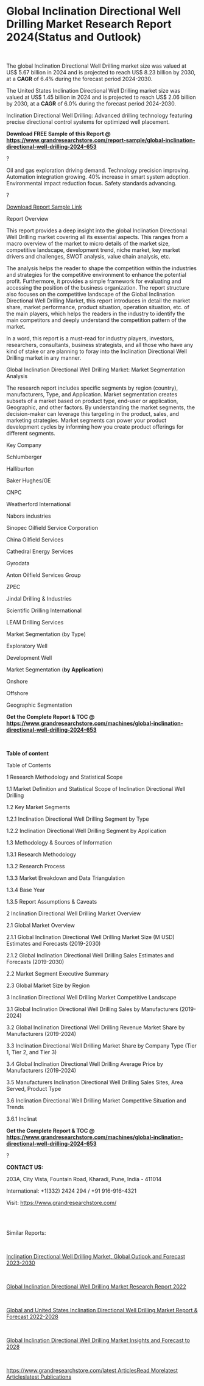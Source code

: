<h1>Global Inclination Directional Well Drilling Market Research Report 2024(Status and Outlook)</h1><br/><p>The global Inclination Directional Well Drilling market size was valued at US$ 5.67 billion in 2024 and is projected to reach US$ 8.23 billion by 2030, at a <strong>CAGR</strong> of 6.4% during the forecast period 2024-2030.</p>
 
 
 
 <p>The United States Inclination Directional Well Drilling market size was valued at US$ 1.45 billion in 2024 and is projected to reach US$ 2.06 billion by 2030, at a <strong>CAGR</strong> of 6.0% during the forecast period 2024-2030.</p>
 
 
 
 <p>Inclination Directional Well Drilling: Advanced drilling technology featuring precise directional control systems for optimized well placement.</p>
 
 
 
 <div><b>Download FREE Sample of this Report @ <a href="https://www.grandresearchstore.com/report-sample/global-inclination-directional-well-drilling-2024-653">https://www.grandresearchstore.com/report-sample/global-inclination-directional-well-drilling-2024-653</a></b></div>
 
 
 
 <p>? </p>
 
 
 
 <p>Oil and gas exploration driving demand. Technology precision improving. Automation integration growing. 40% increase in smart system adoption. Environmental impact reduction focus. Safety standards advancing.</p>
 
 
 
 <p>? </p>
 
 
 
 <p><a href="https://www.grandresearchstore.com/mr-admin/report-sample/global-inclination-directional-well-drilling-2024-653">Download Report Sample Link</a></p>
 
 
 
 <p>Report Overview</p>
 
 
 
 <p>This report provides a deep insight into the global Inclination Directional Well Drilling market covering all its essential aspects. This ranges from a macro overview of the market to micro details of the market size, competitive landscape, development trend, niche market, key market drivers and challenges, SWOT analysis, value chain analysis, etc.</p>
 
 
 
 <p>The analysis helps the reader to shape the competition within the industries and strategies for the competitive environment to enhance the potential profit. Furthermore, it provides a simple framework for evaluating and accessing the position of the business organization. The report structure also focuses on the competitive landscape of the Global Inclination Directional Well Drilling Market, this report introduces in detail the market share, market performance, product situation, operation situation, etc. of the main players, which helps the readers in the industry to identify the main competitors and deeply understand the competition pattern of the market.</p>
 
 
 
 <p>In a word, this report is a must-read for industry players, investors, researchers, consultants, business strategists, and all those who have any kind of stake or are planning to foray into the Inclination Directional Well Drilling market in any manner.</p>
 
 
 
 <p>Global Inclination Directional Well Drilling Market: Market Segmentation Analysis</p>
 
 
 
 <p>The research report includes specific segments by region (country), manufacturers, Type, and Application. Market segmentation creates subsets of a market based on product type, end-user or application, Geographic, and other factors. By understanding the market segments, the decision-maker can leverage this targeting in the product, sales, and marketing strategies. Market segments can power your product development cycles by informing how you create product offerings for different segments.</p>
 
 
 
 <p>Key Company</p>
 
 
 
 <p>Schlumberger</p>
 
 
 
 <p>Halliburton</p>
 
 
 
 <p>Baker Hughes/GE</p>
 
 
 
 <p>CNPC</p>
 
 
 
 <p>Weatherford International</p>
 
 
 
 <p>Nabors industries</p>
 
 
 
 <p>Sinopec Oilfield Service Corporation</p>
 
 
 
 <p>China Oilfield Services</p>
 
 
 
 <p>Cathedral Energy Services</p>
 
 
 
 <p>Gyrodata</p>
 
 
 
 <p>Anton Oilfield Services Group</p>
 
 
 
 <p>ZPEC</p>
 
 
 
 <p>Jindal Drilling & Industries</p>
 
 
 
 <p>Scientific Drilling International</p>
 
 
 
 <p>LEAM Drilling Services</p>
 
 
 
 <p>Market Segmentation (by Type)</p>
 
 
 
 <p>Exploratory Well</p>
 
 
 
 <p>Development Well</p>
 
 
 
 <p>Market Segmentation (<strong>by Application</strong>)</p>
 
 
 
 <p>Onshore</p>
 
 
 
 <p>Offshore</p>
 
 
 
 <p>Geographic Segmentation</p>
 
 
 
 <div><b>Get the Complete Report & TOC @ <a href="https://www.grandresearchstore.com/machines/global-inclination-directional-well-drilling-2024-653">https://www.grandresearchstore.com/machines/global-inclination-directional-well-drilling-2024-653</a></b></div>
 
 
 
 <p><br />
 
 <b>Table of content</b></p>
 
 
 
 <p>Table of Contents<br />
 
 1 Research Methodology and Statistical Scope<br />
 
 1.1 Market Definition and Statistical Scope of Inclination Directional Well Drilling<br />
 
 1.2 Key Market Segments<br />
 
 1.2.1 Inclination Directional Well Drilling Segment by Type<br />
 
 1.2.2 Inclination Directional Well Drilling Segment by Application<br />
 
 1.3 Methodology & Sources of Information<br />
 
 1.3.1 Research Methodology<br />
 
 1.3.2 Research Process<br />
 
 1.3.3 Market Breakdown and Data Triangulation<br />
 
 1.3.4 Base Year<br />
 
 1.3.5 Report Assumptions & Caveats<br />
 
 2 Inclination Directional Well Drilling Market Overview<br />
 
 2.1 Global Market Overview<br />
 
 2.1.1 Global Inclination Directional Well Drilling Market Size (M USD) Estimates and Forecasts (2019-2030)<br />
 
 2.1.2 Global Inclination Directional Well Drilling Sales Estimates and Forecasts (2019-2030)<br />
 
 2.2 Market Segment Executive Summary<br />
 
 2.3 Global Market Size by Region<br />
 
 3 Inclination Directional Well Drilling Market Competitive Landscape<br />
 
 3.1 Global Inclination Directional Well Drilling Sales by Manufacturers (2019-2024)<br />
 
 3.2 Global Inclination Directional Well Drilling Revenue Market Share by Manufacturers (2019-2024)<br />
 
 3.3 Inclination Directional Well Drilling Market Share by Company Type (Tier 1, Tier 2, and Tier 3)<br />
 
 3.4 Global Inclination Directional Well Drilling Average Price by Manufacturers (2019-2024)<br />
 
 3.5 Manufacturers Inclination Directional Well Drilling Sales Sites, Area Served, Product Type<br />
 
 3.6 Inclination Directional Well Drilling Market Competitive Situation and Trends<br />
 
 3.6.1 Inclinat</p>
 
 
 
 <div><b>Get the Complete Report & TOC @ <a href="https://www.grandresearchstore.com/machines/global-inclination-directional-well-drilling-2024-653">https://www.grandresearchstore.com/machines/global-inclination-directional-well-drilling-2024-653</a></b></div>
 
 
 
 <p>? </p>
 
 
 
 <p><b>CONTACT US:</b><br />
 
 203A, City Vista, Fountain Road, Kharadi, Pune, India - 411014<br />
 
 International: +1(332) 2424 294 / +91 916-916-4321<br />
 
 Visit: <a href="https://www.grandresearchstore.com/">https://www.grandresearchstore.com/</a><br />
 
 <br />
 
 <br />
 
 Similar Reports:<br />
 
 <br />
 
 <a href="https://www.grandresearchstore.com/machines/global-inclination-directional-well-drilling-forecast-2023-2030-761">Inclination Directional Well Drilling Market, Global Outlook and Forecast 2023-2030</a><br />
 
 <br />
 
 <a href="https://www.grandresearchstore.com/machines/global-inclination-directional-well-drilling-2022-141">Global Inclination Directional Well Drilling Market Research Report 2022</a><br />
 
 <br />
 
 <a href="https://www.grandresearchstore.com/machines/global-united-states-inclination-directional-well-drilling-2022-2028-433">Global and United States Inclination Directional Well Drilling Market Report & Forecast 2022-2028</a><br />
 
 <br />
 
 <a href="https://www.grandresearchstore.com/machines/global-inclination-directional-well-drilling-2028-894">Global Inclination Directional Well Drilling Market Insights and Forecast to 2028</a><br />
 
 <br />
 
 <a href="https://gyeongbokgung.com">https://www.grandresearchstore.com/</a><a href="https://hallyeomaritime.com">latest Articles</a><a href="https://jingwansa.com">Read More</a><a href="https://nguoiviet.jp/">latest Articles</a><a href="https://www.intelmarketresearch.com/">latest Publications</a></p>